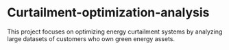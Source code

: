 # Curtailment-optimization-analysis
This project focuses on optimizing energy curtailment systems by analyzing large datasets of customers who own green energy assets.
